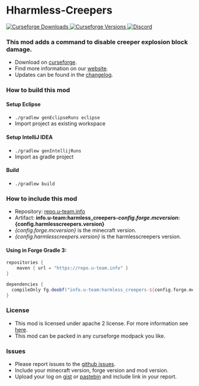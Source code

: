 # Hharmless-Creepers

[
![Curseforge Downloads](http://cf.way2muchnoise.eu/harmless-creepers.svg)
![Curseforge Versions](http://cf.way2muchnoise.eu/versions/harmless-creepers.svg)
](https://www.curseforge.com/minecraft/mc-mods/harmless-creepers)
[
![Discord](https://img.shields.io/discord/297104769649213441?label=Discord)
](https://discordapp.com/invite/QXbWS36)

### This mod adds a command to disable creeper explosion block damage.

- Download on [curseforge](https://www.curseforge.com/minecraft/mc-mods/harmless-creepers).  
- Find more information on our [website](https://u-team.info/mods/harmlesscreepers).
- Updates can be found in the [changelog](CHANGELOG.md).

### How to build this mod

#### Setup Eclipse
- ``./gradlew genEclipseRuns eclipse``
- Import project as existing workspace

#### Setup IntelliJ IDEA
- ``./gradlew genIntellijRuns``
- Import as gradle project

#### Build
- ``./gradlew build``

### How to include this mod

- Repository: [repo.u-team.info](https://repo.u-team.info)
- Artifact: **info.u-team:harmless_creepers-${config.forge.mcversion}:${config.harmlesscreepers.version}** 
- *{config.forge.mcversion}* is the minecraft version.
- *{config.harmlesscreepers.version}* is the harmlesscreepers version.

#### Using in Forge Gradle 3:
```gradle
repositories {
    maven { url = "https://repo.u-team.info" }
}

dependencies {
  compileOnly fg.deobf("info.u-team:harmless_creepers-${config.forge.mcversion}:${config.harmlesscreepers.version}")
}
```

### License

- This mod is licensed under apache 2 license. For more information see [here](LICENSE).  
- This mod can be packed in any curseforge modpack you like.

### Issues

- Please report issues to the [github issues](../../issues).
- Include your minecraft version, forge version and mod version.
- Upload your log on [gist](https://gist.github.com) or [pastebin](https://pastebin.com) and include link in your report.
